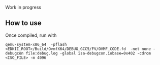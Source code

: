 Work in progress

## How to use
Once compiled, run with

```
qemu-system-x86_64  -pflash <EDKII_ROOT>/Build/OvmfX64/DEBUG_GCC5/FV/OVMF_CODE.fd  -net none -debugcon file:debug.log -global isa-debugcon.iobase=0x402 -cdrom <ISO_FILE> -m 4096

